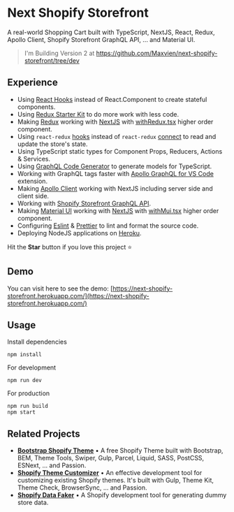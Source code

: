 # Next Shopify Storefront

A real-world Shopping Cart built with TypeScript, NextJS, React, Redux, Apollo Client, Shopify Storefront GraphQL API, ... and Material UI.

> I'm Building Version 2 at https://github.com/Maxvien/next-shopify-storefront/tree/dev

## Experience

* Using [React Hooks](https://reactjs.org/docs/hooks-intro.html) instead of React.Component to create stateful components.
* Using [Redux Starter Kit](https://github.com/reduxjs/redux-starter-kit) to do more work with less code.
* Making [Redux](https://github.com/reduxjs/redux) working with [NextJS](https://nextjs.org/) with [withRedux.tsx](https://github.com/Maxvien/next-shopify-storefront/blob/master/hocs/withRedux.tsx) higher order component.
* Using `react-redux` [hooks](https://react-redux.js.org/api/hooks) instead of `react-redux` [connect](https://react-redux.js.org/api/connect) to read and update the store's state.
* Using TypeScript static types for Component Props, Reducers, Actions & Services.
* Using [GraphQL Code Generator](https://graphql-code-generator.com/) to generate models for TypeScript.
* Working with GraphQL tags faster with [Apollo GraphQL for VS Code](https://marketplace.visualstudio.com/items?itemName=apollographql.vscode-apollo) extension.
* Making [Apollo Client](https://www.apollographql.com/docs/react/essentials/get-started/) working with NextJS including server side and client side.
* Working with [Shopify Storefront GraphQL API](https://help.shopify.com/en/api/storefront-api/getting-started).
* Making [Material UI](https://material-ui.com/) working with [NextJS](https://nextjs.org/) with [withMui.tsx](https://github.com/Maxvien/next-shopify-storefront/blob/master/hocs/withMui.tsx) higher order component.
* Configuring [Eslint](https://eslint.org/) & [Prettier](https://prettier.io/) to lint and format the source code.
* Deploying NodeJS applications on [Heroku](https://heroku.com/).

Hit the **Star** button if you love this project ⭐️

## Demo
You can visit here to see the demo: [https://next-shopify-storefront.herokuapp.com/](https://next-shopify-storefront.herokuapp.com/)

## Usage

Install dependencies
```
npm install
```

For development
```
npm run dev
```

For production
```
npm run build
npm start
```

## Related Projects

* **[Bootstrap Shopify Theme](https://github.com/Maxvien/bootstrap-shopify-theme)** • A free Shopify Theme built with Bootstrap, BEM, Theme Tools, Swiper, Gulp, Parcel, Liquid, SASS, PostCSS, ESNext, ... and Passion.
* **[Shopify Theme Customizer](https://github.com/Maxvien/shopify-theme-customizer)** • An effective development tool for customizing existing Shopify themes. It's built with Gulp, Theme Kit, Theme Check, BrowserSync, ... and Passion.
* **[Shopify Data Faker](https://github.com/Maxvien/shopify-data-faker)** • A Shopify development tool for generating dummy store data.
